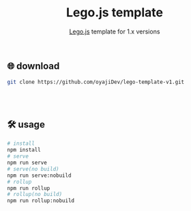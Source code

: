 <h1 align="center">
    Lego.js template
</h1>
<p align="center">
    <a href="https://lego.js.org/v1" target="_blank">Lego.js</a> template for 1.x versions
</p>
<br/>


## 🌐 download
```zsh
git clone https://github.com/oyajiDev/lego-template-v1.git
```

<br/><br/>

## 🛠 usage
```zsh
# install
npm install
# serve
npm run serve
# serve(no build)
npm run serve:nobuild
# rollup
npm run rollup
# rollup(no build)
npm run rollup:nobuild
```
